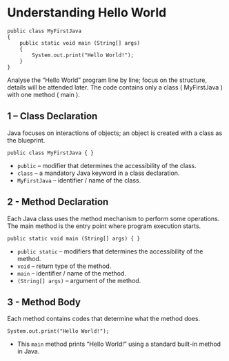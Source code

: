 # Understanding Hello World

```
public class MyFirstJava
{
    public static void main (String[] args)
    {
        System.out.print("Hello World!");
    }
}
```

Analyse the “Hello World” program line by line; focus on the structure, details will be attended later. The code contains only a class ( MyFirstJava ) with one method ( main ).

## 1 – Class Declaration

Java focuses on interactions of objects; an object is created with a class as the blueprint.

```
public class MyFirstJava { }
```

- `public` – modifier that determines the accessibility of the class.
- `class` – a mandatory Java keyword in a class declaration.
- `MyFirstJava` – identifier / name of the class.

## 2 - Method Declaration

Each Java class uses the method mechanism to perform some operations. The main method is the entry point where program execution starts.

```
public static void main (String[] args) { }
```

- `public static` – modifiers that determines the accessibility of the method.
- `void` – return type of the method.
- `main` – identifier / name of the method.
- `(String[] args)` – argument of the method.

## 3 - Method Body

Each method contains codes that determine what the method does.

```
System.out.print("Hello World!");
```

- This `main` method prints “Hello World!” using a standard built-in method in Java.
